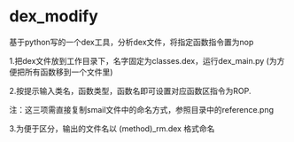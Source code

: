 # dex_modify
基于python写的一个dex工具，分析dex文件，将指定函数指令置为nop

1.把dex文件放到工作目录下，名字固定为classes.dex，运行dex_main.py (为方便把所有函数移到一个文件里)

2.按提示输入类名，函数类型，函数名即可设置对应函数区指令为ROP.

注：这三项需直接复制smail文件中的命名方式，参照目录中的reference.png

3.为便于区分，输出的文件名以 (method)_rm.dex 格式命名
